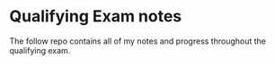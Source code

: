 # Qualifying Exam notes

The follow repo contains all of my notes and progress throughout the qualifying exam.
